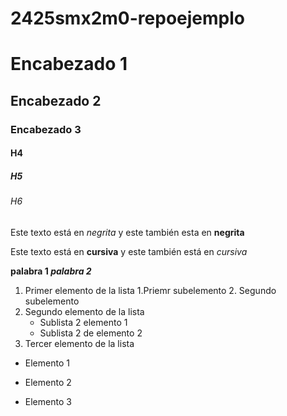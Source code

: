 # 2425smx2m0-repoejemplo

# Encabezado 1
## Encabezado 2
### Encabezado 3
#### H4
##### H5
###### H6

Este texto está en *negrita* y este también esta en  __negrita__

Este texto está en **cursiva** y este también está en _cursiva_

**palabra 1 _palabra 2_**

1. Primer elemento de la lista
	1.Priemr subelemento
	2. Segundo subelemento
2. Segundo elemento de la lista
	* Sublista 2 elemento 1
	* Sublista 2 de elemento 2
3. Tercer elemento de la lista

* Elemento 1
- Elemento 2
+ Elemento 3
